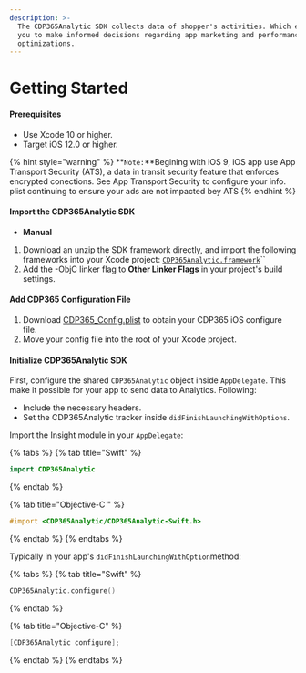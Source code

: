 ```yaml
---
description: >-
  The CDP365Analytic SDK collects data of shopper's activities. Which enables
  you to make informed decisions regarding app marketing and performance
  optimizations.
---
```


# Getting Started

#### Prerequisites

* Use Xcode 10 or higher.
* Target iOS 12.0 or higher.

{% hint style="warning" %}
**`Note:`**Begining with iOS 9, iOS app use App Transport Security \(ATS\), a data in transit security feature that enforces encrypted conections. See App Transport Security to configure your info. plist continuing to ensure your ads are not impacted bey ATS
{% endhint %}

#### Import the CDP365Analytic SDK

* **Manual**

1. Download an unzip the SDK framework directly, and import the following frameworks into your Xcode project: [`CDP365Analytic.framework`](https://drive.google.com/drive/folders/118p2mnQG-xzd3HI2gCL0zpTvHocw2OnK?usp=sharing)\`\`
2. Add the -ObjC linker flag to **Other Linker Flags** in your project's build settings.

#### **Add CDP365 Configuration File**

1. Download [CDP365\_Config.plist](https://drive.google.com/file/d/1rZgTC5V_CprKPwNLKQ8K54IWT4f0Z5pC/view?usp=sharing) to obtain your CDP365 iOS configure file.
2. Move your config file into the root of your Xcode project.

#### Initialize CDP365Analytic SDK

First, configure the shared `CDP365Analytic` object inside `AppDelegate`. This make it possible for your app to send data to Analytics. Following:

* Include the necessary headers.
* Set the CDP365Analytic tracker inside `didFinishLaunchingWithOptions`.

Import the Insight module in your `AppDelegate`:

{% tabs %}
{% tab title="Swift" %}
```swift
import CDP365Analytic
```
{% endtab %}

{% tab title="Objective-C " %}
```objectivec
#import <CDP365Analytic/CDP365Analytic-Swift.h>
```
{% endtab %}
{% endtabs %}

  
Typically in your app's `didFinishLaunchingWithOption`method:

{% tabs %}
{% tab title="Swift" %}
```swift
CDP365Analytic.configure()
```
{% endtab %}

{% tab title="Objective-C" %}
```objectivec
[CDP365Analytic configure];
```
{% endtab %}
{% endtabs %}



